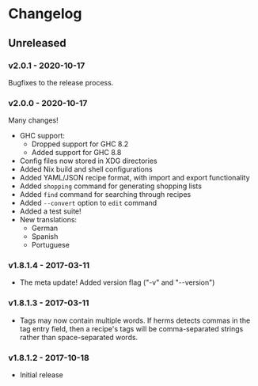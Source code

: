 # Changelog

## Unreleased

### v2.0.1 - 2020-10-17

Bugfixes to the release process.

### v2.0.0 - 2020-10-17

Many changes!

* GHC support:
  * Dropped support for GHC 8.2
  * Added support for GHC 8.8
* Config files now stored in XDG directories
* Added Nix build and shell configurations
* Added YAML/JSON recipe format, with import and export functionality
* Added `shopping` command for generating shopping lists
* Added `find` command for searching through recipes
* Added `--convert` option to `edit` command
* Added a test suite!
* New translations:
  * German
  * Spanish
  * Portuguese

### v1.8.1.4 - 2017-03-11

* The meta update! Added version flag ("-v" and "--version")

### v1.8.1.3 - 2017-03-11

* Tags may now contain multiple words. If herms detects commas in the
  tag entry field, then a recipe's tags will be comma-separated strings
  rather than space-separated words.

### v1.8.1.2 - 2017-10-18

* Initial release

